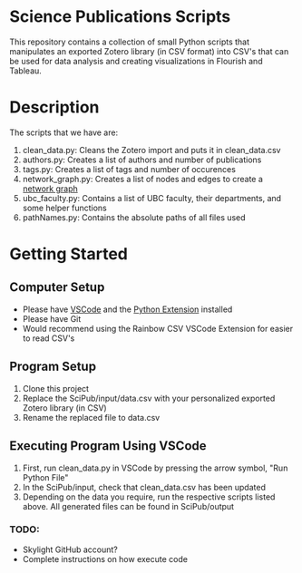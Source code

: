 # Science Publications Scripts
This repository contains a collection of small Python scripts that manipulates an exported Zotero library (in CSV format)
into CSV's that can be used for data analysis and creating visualizations in Flourish and Tableau.

# Description
The scripts that we have are:
1. clean_data.py: Cleans the Zotero import and puts it in clean_data.csv
2. authors.py: Creates a list of authors and number of publications
3. tags.py: Creates a list of tags and number of occurences
4. network_graph.py: Creates a list of nodes and edges to create a [network graph](https://public.flourish.studio/visualisation/16796700/)
5. ubc_faculty.py: Contains a list of UBC faculty, their departments, and some helper functions
6. pathNames.py: Contains the absolute paths of all files used

# Getting Started
## Computer Setup
- Please have [VSCode](https://code.visualstudio.com/) and the [Python Extension](https://code.visualstudio.com/docs/python/python-tutorial#_prerequisites) installed
- Please have Git 
- Would recommend using the Rainbow CSV VSCode Extension for easier to read CSV's
## Program Setup
1. Clone this project
2. Replace the SciPub/input/data.csv with your personalized exported Zotero library (in CSV)
3. Rename the replaced file to data.csv
## Executing Program Using VSCode
1. First, run clean_data.py in VSCode by pressing the arrow symbol, "Run Python File"
2. In the SciPub/input, check that clean_data.csv has been updated
3. Depending on the data you require, run the respective scripts listed above. All generated files can be found in SciPub/output

### TODO:
- Skylight GitHub account?
- Complete instructions on how execute code
